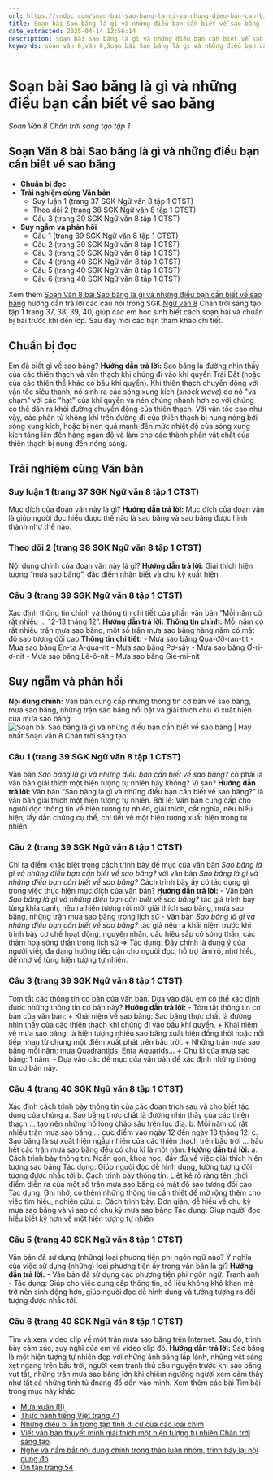 ```yaml
---
url: https://vndoc.com/soan-bai-sao-bang-la-gi-va-nhung-dieu-ban-can-biet-ve-sao-bang-298956
title: Soạn bài Sao băng là gì và những điều bạn cần biết về sao băng - Soạn Văn 8 Chân trời sáng tạo tập 1 - VnDoc.com
date_extracted: 2025-04-14 12:56:14
description: Soạn bài Sao băng là gì và những điều bạn cần biết về sao băng là bài soạn bài mẫu thuộc chương trình Ngữ văn lớp 8 Chân trời sáng tạo, học kì 1. Mời các bạn cùng tham khảo bài soạn để chuẩn bị cho bài học sắp tới của mình.
keywords: soạn văn 8,văn 8,Soạn bài Sao băng là gì và những điều bạn cần biết về sao băng,ngữ văn 8,soan van 8,soạn văn lớp 8,soạn văn 8 Bạn đã biết gì về sóng thần,soạn Sao băng là gì và những điều bạn cần biết về sao băng,soạn văn 8 chân trời sáng tạo,văn 8 chân trời sáng tạo,ngữ văn 8 chân trời sáng tạo,Sao băng là gì và những điều bạn cần biết về sao băng,soạn bài Sao băng là gì và những điều bạn cần biết về sao băng lớp 8,soạn văn 8 ctst
---
```


# Soạn bài Sao băng là gì và những điều bạn cần biết về sao băng
 _Soạn Văn 8 Chân trời sáng tạo tập 1_
## Soạn Văn 8 bài Sao băng là gì và những điều bạn cần biết về sao băng
  * **Chuẩn bị đọc**
  * **Trải nghiệm cùng Văn bản**
    * Suy luận 1 \(trang 37 SGK Ngữ văn 8 tập 1 CTST\)
    * Theo dõi 2 \(trang 38 SGK Ngữ văn 8 tập 1 CTST\)
    * Câu 3 \(trang 39 SGK Ngữ văn 8 tập 1 CTST\)
  * **Suy ngẫm và phản hồi**
    * Câu 1 \(trang 39 SGK Ngữ văn 8 tập 1 CTST\)
    * Câu 2 \(trang 39 SGK Ngữ văn 8 tập 1 CTST\)
    * Câu 3 \(trang 39 SGK Ngữ văn 8 tập 1 CTST\)
    * Câu 4 \(trang 40 SGK Ngữ văn 8 tập 1 CTST\)
    * Câu 5 \(trang 40 SGK Ngữ văn 8 tập 1 CTST\)
    * Câu 6 \(trang 40 SGK Ngữ văn 8 tập 1 CTST\)

Xem thêm
[Soạn Văn 8 bài Sao băng là gì và những điều bạn cần biết về sao băng](<https://vndoc.com/soan-bai-sao-bang-la-gi-va-nhung-dieu-ban-can-biet-ve-sao-bang-298956>) hướng dẫn trả lời các câu hỏi trong SGK [Ngữ văn 8](<https://vndoc.com/ngu-van-lop8>) Chân trời sáng tạo tập 1 trang 37, 38, 39, 40, giúp các em học sinh biết cách soạn bài và chuẩn bị bài trước khi đến lớp. Sau đây mời các bạn tham khảo chi tiết.
## **Chuẩn bị đọc**
Em đã biết gì về sao băng?
**Hướng dẫn trả lời:**
Sao băng là đường nhìn thấy của các thiên thạch và vẫn thạch khi chúng đi vào khí quyển Trái Đất \(hoặc của các thiên thể khác có bầu khí quyển\). Khi thiên thạch chuyển động với vận tốc siêu thanh, nó sinh ra các sóng xung kích \(_shock wave_\) do nó "va chạm" với các "hạt" của khí quyển và nén chúng nhanh hơn so với chúng có thể dãn ra khỏi đường chuyển động của thiên thạch. Với vận tốc cao như vậy, các phân tử không khí trên đường đi của thiên thạch bị nung nóng bởi sóng xung kích, hoặc bị nén quá mạnh đến mức nhiệt độ của sóng xung kích tăng lên đến hàng ngàn độ và làm cho các thành phần vật chất của thiên thạch bị nung đến nóng sáng.
## **Trải nghiệm cùng Văn bản**
### **Suy luận 1 \(trang 37 SGK Ngữ văn 8 tập 1 CTST\)**
Mục đích của đoạn văn này là gì?
**Hướng dẫn trả lời:**
Mục đích của đoạn văn là giúp người đọc hiểu được thế nào là sao băng và sao băng được hình thành như thế nào.
### **Theo dõi 2 \(trang 38 SGK Ngữ văn 8 tập 1 CTST\)**
Nội dung chính của đoạn văn này là gì?
**Hướng dẫn trả lời:**
Giải thích hiện tượng “mưa sao băng”, đặc điểm nhận biết và chu kỳ xuất hiện
### **Câu 3 \(trang 39 SGK Ngữ văn 8 tập 1 CTST\)**
Xác định thông tin chính và thông tin chi tiết của phần văn bản “Mỗi năm có rất nhiều … 12-13 tháng 12”.
**Hướng dẫn trả lời:**
**Thông tin chính:** Mỗi năm có rất nhiều trận mưa sao băng, một số trận mưa sao băng hàng năm có mật độ sao tương đối cao
**Thông tin chi tiết:**
\- Mưa sao băng Qua-đờ-ran-tit
\- Mưa sao băng En-ta A-qua-rit
\- Mưa sao băng Pơ-sây
\- Mưa sao băng Ơ-ri-ơ-nit
\- Mưa sao băng Lê-ô-nit
\- Mưa sao băng Gie-mi-nit
## **Suy ngẫm và phản hồi**
**Nội dung chính:** Văn bản cung cấp những thông tin cơ bản về sao băng, mưa sao băng, những trận sao băng nổi bật và giải thích chu kì xuất hiện của mưa sao băng.
![Soạn bài Sao băng là gì và những điều bạn cần biết về sao băng | Hay nhất Soạn văn 8 Chân trời sáng tạo](https://i.vdoc.vn/data/image/2024/10/04/sao-bang-la-gi-va-nhung-dieu-ban-can-biet-ve-sao-bang.png)
### **Câu 1 \(trang 39 SGK Ngữ văn 8 tập 1 CTST\)**
Văn bản _Sao băng là gì và những điều bạn cần biết về sao băng?_ có phải là văn bản giải thích một hiện tượng tự nhiên hay không? Vì sao?
**Hướng dẫn trả lời:**
Văn bản “Sao băng là gì và những điều bạn cần biết về sao băng?” là văn bản giải thích một hiện tượng tự nhiên.
Bởi lẽ: Văn bản cung cấp cho người đọc thông tin về hiện tượng tự nhiên, giải thích, cắt nghĩa, nêu biểu hiện, lấy dẫn chứng cụ thể, chi tiết về một hiện tượng xuất hiện trong tự nhiên.
### **Câu 2 \(trang 39 SGK Ngữ văn 8 tập 1 CTST\)**
Chỉ ra điểm khác biệt trong cách trình bày đề mục của văn bản _Sao băng là gì và những điều bạn cần biết về sao băng?_ với văn bản _Sao băng là gì và những điều bạn cần biết về sao băng?_ Cách trình bày ấy có tác dụng gì trong việc thực hiện mục đích của văn bản?
**Hướng dẫn trả lời:**
\- Văn bản _Sao băng là gì và những điều bạn cần biết về sao băng?_ tác giả trình bày từng khía cạnh, nêu ra hiện tượng rồi mới giải thích sao băng, mưa sao băng, những trận mưa sao băng trong lịch sử
\- Văn bản _Sao băng là gì và những điều bạn cần biết về sao băng?_ tác giả nêu ra khái niệm trước khi trình bày cơ chế hoạt động, nguyên nhân, dấu hiệu sắp có sóng thần, các thảm họa sóng thần trong lịch sử
=> Tác dụng: Đây chính là dụng ý của người viết, đa dạng hướng tiếp cận cho người đọc, hỗ trợ làm rõ, nhớ hiểu, dễ nhớ về từng hiện tượng tự nhiên.
### **Câu 3 \(trang 39 SGK Ngữ văn 8 tập 1 CTST\)**
Tóm tắt các thông tin cơ bản của văn bản. Dựa vào đâu em có thể xác định được những thông tin cơ bản này?
**Hướng dẫn trả lời:**
\- Tóm tắt thông tin cơ bản của văn bản:
\+ Khái niệm về sao băng: Sao băng thực chất là đường nhìn thấy của các thiên thạch khi chúng đi vào bầu khí quyển.
\+ Khái niệm về mưa sao băng: là hiện tượng nhiều sao băng xuất hiện đồng thời hoặc nối tiếp nhau từ chung một điểm xuất phát trên bầu trời.
\+ Những trận mưa sao băng mỗi năm: mưa Quadrantids, Enta Aquarids…
\+ Chu kì của mưa sao băng: 1 năm.
\- Dựa vào các đề mục của văn bản để xác định những thông tin cơ bản này.
### **Câu 4 \(trang 40 SGK Ngữ văn 8 tập 1 CTST\)**
Xác định cách trình bày thông tin của các đoạn trích sau và cho biết tác dụng của chúng
a. Sao băng thực chất là đường nhìn thấy của các thiên thạch ... tạo nên những hố lòng chảo sâu trên lục địa.
b. Mỗi năm có rất nhiều trận mưa sao băng ... cực điểm vào ngày 12 đến ngày 13 tháng 12.
c. Sao băng là sự xuất hiện ngẫu nhiên của các thiên thạch trên bầu trời ... hầu hết các trận mưa sao băng đều có chu kì là một năm.
**Hướng dẫn trả lời:**
a. Cách trình bày thông tin: Ngắn gọn, khoa học, đầy đủ về việc giải thích hiện tượng sao băng
Tác dụng: Giúp người đọc dễ hình dung, tưởng tượng đối tượng được nhắc tới
b. Cách trình bày thông tin: Liệt kê rõ ràng tên, thời điểm diễn ra của một số trận mưa sao băng có mật độ sao tương đối cao
Tác dụng: Ghi nhớ, có thêm những thông tin cần thiết để mở rộng thêm cho việc tìm hiểu, nghiên cứu.
c. Cách trình bày: Đơn giản, dễ hiểu về chu kỳ mưa sao băng và vì sao có chu kỳ mưa sao băng
Tác dụng: Giúp người đọc hiểu biết kỹ hơn về một hiện tượng tự nhiên
### **Câu 5 \(trang 40 SGK Ngữ văn 8 tập 1 CTST\)**
Văn bản đã sử dụng \(những\) loại phương tiện phi ngôn ngữ nào? Ý nghĩa của việc sử dụng \(những\) loại phương tiện ấy trong văn bản là gì?
**Hướng dẫn trả lời:**
\- Văn bản đã sử dụng các phương tiện phi ngôn ngữ: Tranh ảnh
\- Tác dụng: Giúp cho việc cung cấp thông tin, số liệu không khô khan mà trở nên sinh động hơn, giúp người đọc dễ hình dung và tưởng tượng ra đối tượng được nhắc tới.
### **Câu 6 \(trang 40 SGK Ngữ văn 8 tập 1 CTST\)**
Tìm và xem video clip về một trận mưa sao băng trên Internet. Sau đó, trình bày cảm xúc, suy nghĩ của em về video clip đó.
**Hướng dẫn trả lời:**
Sao băng là một hiện tượng tự nhiên đẹp với những ánh sáng lấp lánh, những vệt sáng xẹt ngang trên bầu trời, người xem tranh thủ cầu nguyện trước khi sao băng vụt tắt, những trận mưa sao băng lớn khi chiêm ngưỡng người xem cảm thấy như tất cả những tinh tú đnang đổ dồn vào mình.
Xem thêm các bài Tìm bài trong mục này khác:
  * [Mưa xuân \(II\)](</soan-bai-mua-xuan-ii-298972>)
  * [Thực hành tiếng Việt trang 41 ](</soan-bai-thuc-hanh-tieng-viet-trang-41-299108>)
  * [Những điều bí ẩn trong tập tính di cư của các loài chim](</soan-bai-nhung-dieu-bi-an-trong-tap-tinh-di-cu-cua-cac-loai-chim-299199>)
  * [Viết văn bản thuyết minh giải thích một hiện tượng tự nhiên Chân trời sáng tạo](</soan-bai-viet-van-ban-thuyet-minh-giai-thich-mot-hien-tuong-tu-nhien-chan-troi-sang-tao-299205>)
  * [Nghe và nắm bắt nội dung chính trong thảo luận nhóm, trình bày lại nội dung đó](</soan-bai-nghe-va-nam-bat-noi-dung-chinh-trong-thao-luan-nhom-trinh-bay-lai-noi-dung-do-299343>)
  * [Ôn tập trang 54 ](</soan-bai-on-tap-trang-54-299364>)

